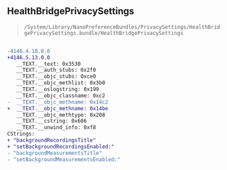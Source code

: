 ## HealthBridgePrivacySettings

> `/System/Library/NanoPreferenceBundles/PrivacySettings/HealthBridgePrivacySettings.bundle/HealthBridgePrivacySettings`

```diff

-4146.4.18.0.0
+4146.5.13.0.0
   __TEXT.__text: 0x3530
   __TEXT.__auth_stubs: 0x2f0
   __TEXT.__objc_stubs: 0xce0
   __TEXT.__objc_methlist: 0x3b0
   __TEXT.__oslogstring: 0x199
   __TEXT.__objc_classname: 0xc2
-  __TEXT.__objc_methname: 0x14c2
+  __TEXT.__objc_methname: 0x14be
   __TEXT.__objc_methtype: 0x208
   __TEXT.__cstring: 0x606
   __TEXT.__unwind_info: 0xf8
CStrings:
+ "backgroundRecordingsTitle"
+ "setBackgroundRecordingsEnabled:"
- "backgroundMeasurementsTitle"
- "setBackgroundMeasurementsEnabled:"

```
